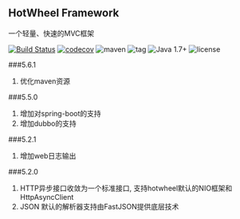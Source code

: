 ## HotWheel Framework
一个轻量、快速的MVC框架

[![Build Status](https://secure.travis-ci.org/mymmsc/hotwheel.png)](https://travis-ci.org/mymmsc/hotwheel)
[![codecov](https://codecov.io/gh/mymmsc/hotwheel/branch/master/graph/badge.svg)](https://codecov.io/gh/mymmsc/hotwheel)
![maven](https://img.shields.io/maven-central/v/org.mymmsc/hotwheel.svg)
![tag](https://img.shields.io/github/tag/mymmsc/hotwheel.svg?style=flat)
![Java 1.7+](https://img.shields.io/badge/Java-1.7+-orange.svg?style=flat)
![license](https://img.shields.io/github/license/mymmsc/hotwheel.svg)

###5.6.1
1. 优化maven资源

###5.5.0
1. 增加对spring-boot的支持
2. 增加dubbo的支持

###5.2.1
1. 增加web日志输出

###5.2.0
1. HTTP异步接口收敛为一个标准接口, 支持hotwheel默认的NIO框架和HttpAsyncClient
2. JSON 默认的解析器支持由FastJSON提供底层技术
